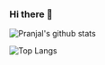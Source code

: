 ### Hi there 👋
![Pranjal's github stats](https://github-readme-stats.vercel.app/api?username=pranjaljain0&show_icons=true&theme=radical)

![Top Langs](https://github-readme-stats.vercel.app/api/top-langs/?username=pranjaljain0&layout=compact)
<!--
**pranjaljain0/pranjaljain0** is a ✨ _special_ ✨ repository because its `README.md` (this file) appears on your GitHub profile.

Here are some ideas to get you started:

- 🔭 I’m currently working on ...
- 🌱 I’m currently learning ...
- 👯 I’m looking to collaborate on ...
- 🤔 I’m looking for help with ...
- 💬 Ask me about ...
- 📫 How to reach me: ...
- 😄 Pronouns: ...
- ⚡ Fun fact: ...
-->
